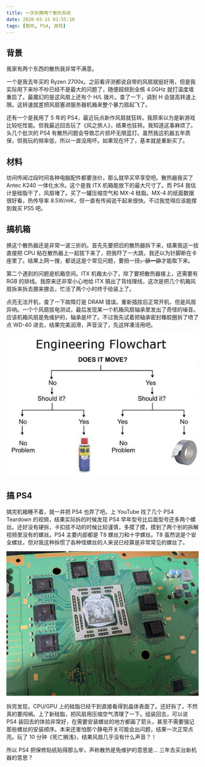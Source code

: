 ```yaml
---
title: 一天折腾两个散热系统
date: 2020-03-15 01:55:18
tags: [散热, PS4, 游戏]
---
```


## 背景

我家有两个东西的散热我非常不满意。

一个是我去年买的 Ryzen 2700x。之前看评测都说自带的风扇就挺好用，但是我实际用下来吵不吵已经不是最大的问题了，随便超频到全核 4.0GHz 就打温度墙重启了。最魔幻的是这风扇上还有个 H/L 拨片。查了一下，调到 H 会提高转速上限。这转速就差把风扇塞进服务器机箱来整个暴力扇起飞了。

还有一个是我用了 5 年的 PS4，最近玩点新作风扇就狂转。我原来以为是新游戏比较吃性能。但我最近回去玩了《风之旅人》，结果也狂转。我知道这事麻烦了。头几个批次的 PS4 有散热问题会导致芯片损坏无限蓝灯。虽然我这机器五年质保，但我玩的频率低，所以一直没用坏。如果现在坏了，基本就是重新买了。

## 材料

坊间传闻过段时间各种电脑配件都要涨价，那么就早买早享受吧。散热器我买了 Antec K240 一体化水冷。这个是我 ITX 机箱能放下的最大尺寸了。而 PS4 我估计是硅脂干了，风扇堵了。买了一罐压缩空气和 MX-4 硅脂。MX-4 的纸面数据很好看，热传导率 8.5W/mK，但一直有传闻说干起来很快。不过我觉得应该能撑到我买 PS5 吧。

## 搞机箱

换这个散热器还是非常一波三折的。首先先要把旧的散热器拆下来，结果我这一拔直接把 CPU 粘在散热器上一起拔下来了，把我吓了一大跳，我还以为针脚断在卡座里了。结果上网一搜，都说这是个常见问题，要扭一扭~~，舔一舔~~才能取下来。

第二个遇到的问题是机箱空间。ITX 机箱太小了，除了要把散热器接上，还需要有 RGB 的排线。我原来还非常小心地给 ITX 搞出了背线理线，这次是把几个机箱风扇拆来拆去挪来挪去，忙活了两个小时终于给装上了。

点亮无法开机，查了一下故障灯是 DRAM 错误。重新插拔后正常开机，但是风扇异响。一个个风扇拔电测试，最后发现某一个机箱风扇轴承里发出了奇怪的噪音。应该机箱风扇是免维护的，轴承是坏了。不过我先试着把轴承密封橡胶圈拆了喷了点 WD-40 进去，结果完美润滑，声音没了，先这样凑活用吧。

![WD-40 Meme](/static/wd40-meme.jpg)

## 搞 PS4

搞完机箱睡不着，就一并把 PS4 也弄了吧。上 YouTube 找了几个 PS4 Teardown 的视频，结果实际拆的时候发现 PS4 早年型号比后面型号还多两个螺丝。还好没有硬拆，卡扣拔不动的时候比较谨慎，多摸了摸，摸到了两个别的拆解视频里没有的螺丝。PS4 主要内部都是 T8 螺丝刀和十字螺丝。T8 虽然说是个安全螺丝，但对我这种拆惯了各种怪螺丝的人来说已经算是非常常见的螺丝了。

![PS4 CPU](/static/ps4-cpu.jpg)

拆完发现，CPU/GPU 上的硅脂已经干到直接看得到晶体表面了。还好拆了，不然真的要闯祸。上了新硅脂，把风扇用压缩空气清理了一下。组装回去，可以说 PS4 装回去的体验非常好，在需要安装螺丝的地方都画了箭头，甚至不需要强记那些螺丝的安装顺序。本来还害怕那个静电开关可能会出问题，结果一次正常点亮。玩了 10 分钟《死亡搁浅》，结果风扇几乎没有什么声音？！

所以 PS4 把保修贴纸贴得那么牢，声称散热是免维护的意思是... 三年去买台新机器的意思？
